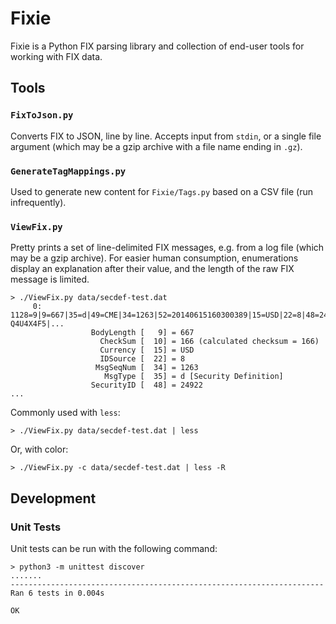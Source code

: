 # Fixie
Fixie is a Python FIX parsing library and collection of end-user tools for
working with FIX data.

## Tools

### `FixToJson.py`
Converts FIX to JSON, line by line. Accepts input from `stdin`, or a single file
argument (which may be a gzip archive with a file name ending in `.gz`).

### `GenerateTagMappings.py`
Used to generate new content for `Fixie/Tags.py` based on a CSV file (run
infrequently).

### `ViewFix.py`
Pretty prints a set of line-delimited FIX messages, e.g. from a log file (which
may be a gzip archive). For easier human consumption, enumerations display an
explanation after their value, and the length of the raw FIX message is limited.

    > ./ViewFix.py data/secdef-test.dat
         0: 1128=9|9=667|35=d|49=CME|34=1263|52=20140615160300389|15=USD|22=8|48=24922|55=ZS|107=ZS:CF Q4U4X4F5|...
                      BodyLength [   9] = 667
                        CheckSum [  10] = 166 (calculated checksum = 166)
                        Currency [  15] = USD
                        IDSource [  22] = 8
                       MsgSeqNum [  34] = 1263
                         MsgType [  35] = d [Security Definition]
                      SecurityID [  48] = 24922
    ...

Commonly used with `less`:

    > ./ViewFix.py data/secdef-test.dat | less

Or, with color:

    > ./ViewFix.py -c data/secdef-test.dat | less -R

## Development

### Unit Tests
Unit tests can be run with the following command:

    > python3 -m unittest discover
    .......
    ----------------------------------------------------------------------
    Ran 6 tests in 0.004s

    OK
